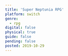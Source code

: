```yaml
---
title: 'Super Neptunia RPG'
platform: switch
genre:
  - rpg
digital: false
physical: true
guide: false
pending: false
posted: 2019-10-29
---
```

